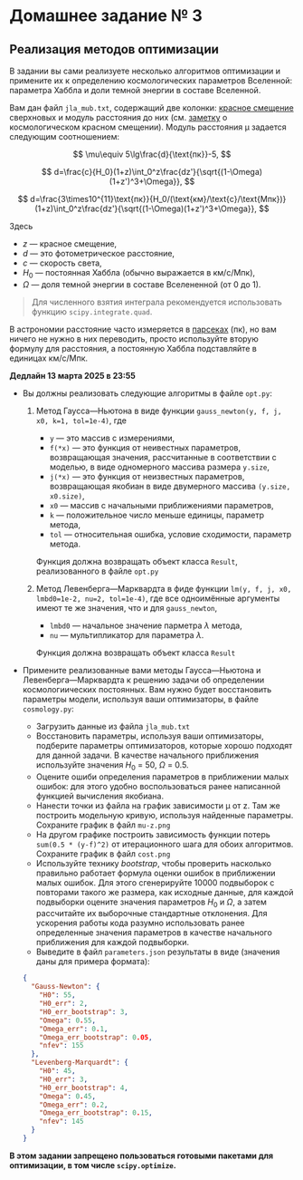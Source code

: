 # Домашнее задание № 3
## Реализация методов оптимизации

В задании вы сами реализуете несколько алгоритмов оптимизации и примените их к определению космологических параметров Вселенной: параметра Хаббла и доли темной энергии в составе Вселенной.

Вам дан файл `jla_mub.txt`, содержащий две колонки: [красное смещение](http://www.astronet.ru/db/msg/1162269) сверхновых и модуль расстояния до них (см. [заметку](http://www.astronet.ru/db/msg/1162269) о космологическом красном смещении).
Модуль расстояния μ задается следующим соотношением:

$$
\mu\equiv 5\lg\frac{d}{\text{пк}}-5,
$$

$$
d=\frac{c}{H_0}(1+z)\int_0^z\frac{dz'}{\sqrt{(1-\Omega)(1+z')^3+\Omega}},
$$

$$
d=\frac{3\times10^{11}\text{пк}}{H_0/(\text{км}/\text{с}/\text{Мпк})}(1+z)\int_0^z\frac{dz'}{\sqrt{(1-\Omega)(1+z')^3+\Omega}},
$$

Здесь
  - $z$ — красное смещение,
  - $d$ — это фотометрическое расстояние,
  - $c$ — скорость света,
  - $H_0$ — постоянная Хаббла (обычно выражается в км/с/Мпк),
  - $\Omega$ — доля темной энергии в составе Вселененной (от 0 до 1).

> Для численного взятия интеграла рекомендуется использовать функцию `scipy.integrate.quad`. 

В астрономии расстояние часто измеряется в [парсеках](http://www.astronet.ru/db/msg/1162328) (пк), но вам ничего не нужно в них переводить, просто используйте вторую формулу для расстояния, а постоянную Хаббла подставляйте в единицах км/с/Мпк.

**Дедлайн 13 марта 2025 в 23:55**

- Вы должны реализовать следующие алгоритмы в файле `opt.py`:

  1. Метод Гаусса—Ньютона в виде функции `gauss_newton(y, f, j, x0, k=1, tol=1e-4)`, где
     - `y` — это массив с измерениями,
     - `f(*x)` — это функция от неивестных параметров, возвращающая значения, рассчитанные в соответствии с моделью, в виде одномерного массива размера `y.size`,
     - `j(*x)` — это функция от неизвестных параметров, возвращающая якобиан в виде двумерного массива `(y.size, x0.size)`,
     - `x0` — массив с начальными приближениями параметров,
     - `k` — положительное число меньше единицы, параметр метода,
     - `tol` — относительная ошибка, условие сходимости, параметр метода.

     Функция должна возвращать объект класса `Result`, реализованного в файле `opt.py`
  2. Метод Левенберга—Марквардта в фиде функции `lm(y, f, j, x0, lmbd0=1e-2, nu=2, tol=1e-4)`, где все одноимённые аргументы имеют те же значения, что и для `gauss_newton`,
     - `lmbd0` — начальное значение парметра $\lambda$ метода,
     - `nu` — мультипликатор для параметра $\lambda$.

     Функция должна возвращать объект класса `Result`

- Примените реализованные вами методы Гаусса—Ньютона и Левенберга—Марквардта к решению задачи об определении космологиических постоянных.
  Вам нужно будет восстановить параметры модели, используя ваши оптимизаторы, в файле `cosmology.py`:
  - Загрузить данные из файла `jla_mub.txt`
  - Восстановить параметры, используя ваши оптимизаторы, подберите параметры оптимизаторов, которые хорошо подходят для данной задачи.
    В качестве начального приближения используйте значения $H_0$ = 50, $\Omega$ = 0.5.
  - Оцените ошиби определения параметров в приближении малых ошибок: для этого удобно воспользоваться ранее написанной функцией вычисления якобиана.
  - Нанести точки из файла на график зависимости μ от z. Там же построить модельную кривую, используя найденные параметры. Сохраните график в файл `mu-z.png`
  - На другом графике построить зависимость функции потерь `sum(0.5 * (y-f)^2)` от итерационного шага для обоих алгоритмов. Сохраните график в файл `cost.png`
  - Используйте технику *bootstrap*, чтобы проверить насколько правильно работает формула оценки ошибок в приближении малых ошибок. Для этого сгенерируйте 10000 подвыборок с повторами такого же размера, как исходные данные, для каждой подвыборки оцените значения параметров $H_0$ и $\Omega$, а затем рассчитайте их выборочные стандартные отклонения. Для ускорения работы кода разумно использовать ранее определенные значения параметров в качестве начального приближения для каждой подвыборки.
  - Выведите в файл `parameters.json` результаты в виде (значения даны для примера формата):

  ```json
  {
    "Gauss-Newton": {
      "H0": 55,
      "H0_err": 2,
      "H0_err_bootstrap": 3,
      "Omega": 0.55,
      "Omega_err": 0.1,
      "Omega_err_bootstrap": 0.05,
      "nfev": 155
    },
    "Levenberg-Marquardt": {
      "H0": 45,
      "H0_err": 3,
      "H0_err_bootstrap": 4,
      "Omega": 0.45,
      "Omega_err": 0.2,
      "Omega_err_bootstrap": 0.15,
      "nfev": 145
    }
  }
  ```

**В этом задании запрещено пользоваться готовыми пакетами для оптимизации, в том числе `scipy.optimize`.**
